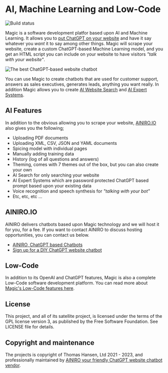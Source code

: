 
# AI, Machine Learning and Low-Code

![Build status](https://github.com/polterguy/magic/actions/workflows/codeql-analysis.yml/badge.svg)

Magic is a software development platfor based upon AI and Machine Learning. It allows you to [put ChatGPT on your website](https://ainiro.io/chatgpt-website-chatbot) and have it say whatever you _want_ it to say among other things. Magic will scrape your website, create a custom ChatGPT-based Machine Learning model, and you get an HTML script you can include on your website to have visitors _"talk with your website"_.

<img src="https://ainiro.io/assets/images/chatgpt-website-chatbot.jpeg" alt="The best ChatGPT-based website chatbot">

You can use Magic to create chatbots that are used for customer support, answers as sales executives, generates leads, anything you want really. In addition Magic allows you to create [AI Website Search](https://ainiro.io/ai-website-search) and [AI Expert Systems](https://ainiro.io/ai-expert-systems).

## AI Features

In addition to the obvious allowing you to scrape your website, [AINIRO.IO](https://ainiro.io) also gives you the following;

* Uploading PDF documents
* Uploading XML, CSV, JSON and YAML documents
* Spicing model with individual pages
* Manually adding training data
* History (log of all questions and answers)
* Theming, comes with 7 themes out of the box, but you can also create your own
* AI Search for only searching your website
* AI Expert Systems which are password protected ChatGPT based prompt based upon your existing data
* Voice recognition and speech synthesis for _"talking with your bot"_
* Etc, etc, etc ...

## AINIRO.IO

AINIRO delivers chatbots based upon Magic technology and we will host it for you, for a fee. If you want to contact AINIRO to discuss hosting opportunities, you can contact us below.

* [AINIRO, ChatGPT based Chatbots](https://ainiro.io/contact-us#demo)
* [Sign up for a DIY ChatGPT website chatbot](https://ainiro.io/blog/how-to-get-chatgpt-on-your-website)

## Low-Code

In addition to its OpenAI and ChatGPT features, Magic is also a complete Low-Code software development platform. You can read more about [Magic's Low-Code features here](https://polterguy.github.io).

## License

This project, and all of its satellite project, is licensed under the terms of the GPL license version 3, as published by the Free Software Foundation. See LICENSE file for details.

## Copyright and maintenance

The projects is copyright of Thomas Hansen, Ltd 2021 - 2023, and professionally maintained by [AINIRO your friendly ChatGPT website chatbot vendor](https://ainiro.io).

